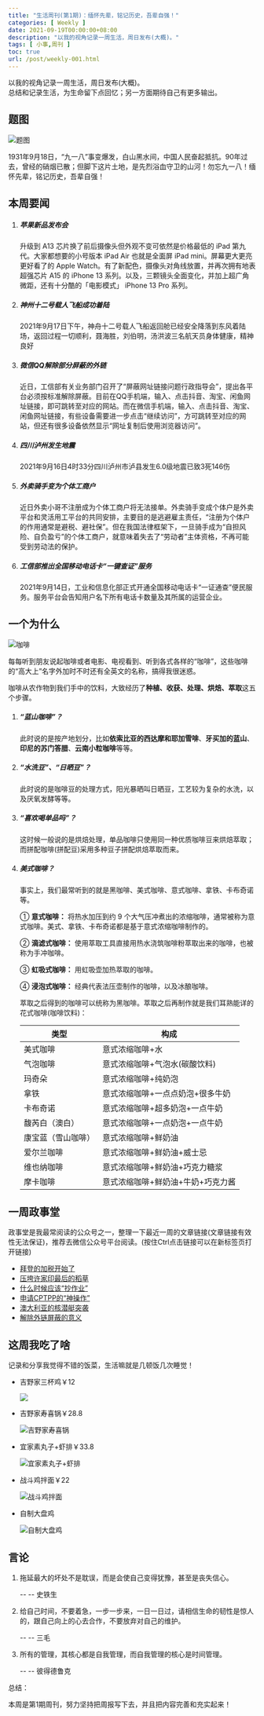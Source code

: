 ```yaml
---
title: "生活周刊(第1期)：缅怀先辈，铭记历史，吾辈自强！"
categories: [ Weekly ]
date: 2021-09-19T00:00:00+08:00
description: "以我的视角记录一周生活，周日发布(大概)。"
tags: [ 小事,周刊 ]
toc: true
url: /post/weekly-001.html
---
```


以我的视角记录一周生活，周日发布(大概)。  
总结和记录生活，为生命留下点回忆；另一方面期待自己有更多输出。  

## 题图

![题图](https://img.itachi.xyz/weekly-01/勿忘国耻.png)

1931年9月18日，“九一八”事变爆发，白山黑水间，中国人民奋起抵抗。90年过去，曾经的硝烟已散；但脚下这片土地，是先烈浴血守卫的山河！勿忘九一八！缅怀先辈，铭记历史，吾辈自强！  

## 本周要闻

1. ##### 苹果新品发布会

   升级到 A13 芯片换了前后摄像头但外观不变可依然是价格最低的 iPad 第九代。大家都想要的小号版本 iPad Air 也就是全面屏 iPad mini。屏幕更大更亮更好看了的 Apple Watch。有了新配色，摄像头对角线放置，并再次拥有地表超强芯片 A15 的 iPhone 13 系列。以及，三颗镜头全面变化，并加上超广角微距，还有十分酷的「电影模式」 iPhone 13 Pro 系列。

2. ##### 神州十二号载人飞船成功着陆

   2021年9月17日下午，神舟十二号载人飞船返回舱已经安全降落到东风着陆场，返回过程一切顺利，聂海胜，刘伯明，汤洪波三名航天员身体健康，精神良好

3. ##### 微信QQ解除部分屏蔽的外链

   近日，工信部有关业务部门召开了“屏蔽网址链接问题行政指导会”，提出各平台必须按标准解除屏蔽。目前在QQ手机端，输入、点击抖音、淘宝、闲鱼网址链接，即可跳转至对应的网站。而在微信手机端，输入、点击抖音、淘宝、闲鱼网址链接，有些设备需要进一步点击“继续访问”，方可跳转至对应的网站，但还有很多设备依然显示“网址复制后使用浏览器访问”。 

4. ##### 四川泸州发生地震

   2021年9月16日4时33分四川泸州市泸县发生6.0级地震已致3死146伤

5. ##### 外卖骑手变为个体工商户

   近日外卖小哥不注册成为个体工商户将无法接单。外卖骑手变成个体户是外卖平台和灵活用工平台的共同安排，主要目的是逃避雇主责任，“注册为个体户的作用通常是避税、避社保”。但在我国法律框架下，一旦骑手成为“自担风险、自负盈亏”的个体工商户，就意味着失去了“劳动者”主体资格，不再可能受到劳动法的保护。

6. ##### 工信部推出全国移动电话卡“一键查证”服务

   2021年9月14日，工业和信息化部正式开通全国移动电话卡“一证通查”便民服务。服务平台会告知用户名下所有电话卡数量及其所属的运营企业。

## 一个为什么

![咖啡](https://img.itachi.xyz/weekly-01/咖啡.jpg)

每每听到朋友说起咖啡或者电影、电视看到、听到各式各样的“咖啡”，这些咖啡的“高大上”名字外加时不时还有全英文的名称，搞得我很迷惑。

咖啡从农作物到我们手中的饮料，大致经历了**种植、收获、处理、烘焙、萃取**这五个步骤。

1. ##### “蓝山咖啡”？  

   此时说的是按产地划分，比如**依索比亚的西达摩和耶加雪啡**、**牙买加的蓝山**、**印尼的苏门答腊**、**云南小粒咖啡**等等。  

2. ##### “水洗豆”、“日晒豆”？  

   此时说的是咖啡豆的处理方式，阳光暴晒叫日晒豆，工艺较为复杂的水洗，以及厌氧发酵等等。  

3. ##### “喜欢喝单品吗”？

   这时候一般说的是烘焙处理，单品咖啡只使用同一种优质咖啡豆来烘焙萃取；而拼配咖啡(拼配豆)采用多种豆子拼配烘焙萃取而来。  

4. ##### 美式咖啡？

   事实上，我们最常听到的就是黑咖啡、美式咖啡、意式咖啡、拿铁、卡布奇诺等。  

   ① **意式咖啡：** 将热水加压到约 9 个大气压冲煮出的浓缩咖啡，通常被称为意式咖啡。美式、拿铁、卡布奇诺都是基于意式浓缩咖啡制作的。   

   ② **滴滤式咖啡：** 使用萃取工具直接用热水浇筑咖啡粉萃取出来的咖啡，也被称为手冲咖啡。  

   ③ **虹吸式咖啡：** 用虹吸壶加热萃取的咖啡。  

   ④ **浸泡式咖啡：** 经典代表法压壶制作的咖啡，以及冰酿咖啡。  

   萃取之后得到的咖啡可以统称为黑咖啡。萃取之后再制作就是我们耳熟能详的花式咖啡(咖啡饮料)：

   | 类型               | 构成                              |
   | ------------------ | --------------------------------- |
   | 美式咖啡           | 意式浓缩咖啡+水                   |
   | 气泡咖啡           | 意式浓缩咖啡+气泡水(碳酸饮料)     |
   | 玛奇朵             | 意式浓缩咖啡+纯奶泡               |
   | 拿铁               | 意式浓缩咖啡+一点点奶泡+很多牛奶  |
   | 卡布奇诺           | 意式浓缩咖啡+超多奶泡+一点牛奶    |
   | 馥芮白（澳白）     | 意式浓缩咖啡+一点奶泡+一点牛奶    |
   | 康宝蓝（雪山咖啡） | 意式浓缩咖啡+鲜奶油               |
   | 爱尔兰咖啡         | 意式浓缩咖啡+鲜奶油+威士忌        |
   | 维也纳咖啡         | 意式浓缩咖啡+鲜奶油+巧克力糖浆    |
   | 摩卡咖啡           | 意式浓缩咖啡+鲜奶油+牛奶+巧克力酱 |

## 一周政事堂

政事堂是我最常阅读的公众号之一，整理一下最近一周的文章链接(文章链接有效性无法保证)，推荐去微信公众号平台阅读。(按住Ctrl点击链接可以在新标签页打开链接)

* [拜登的加税开始了](https://mp.weixin.qq.com/s?__biz=MzAwMzU1ODAwOQ==&mid=2650356404&idx=1&sn=d38675957aacf6d36b2c591b7ac7c560&chksm=8334c5a2b4434cb4ab352433c26bcd9fe509b8985cf9944167fc04cbde982a34037f45021675&mpshare=1&scene=1&srcid=0920fCpsShkfdSdeL9JzOLL4&sharer_sharetime=1632073713613&sharer_shareid=a4df2254027ec460ce8e8ebf456db4de#rd)
* [压垮许家印最后的稻草](https://mp.weixin.qq.com/s?__biz=MzAwMzU1ODAwOQ==&mid=2650356414&idx=1&sn=1cca0c67f58691e7104b6c873a8e7ce8&chksm=8334c5a8b4434cbe137bd1526ce243d78d4ff0d325c8c8a3ea5dd91bcef7e60b8134da4d45ec&mpshare=1&scene=1&srcid=0920FUAL7Pv5zINzpVgtFdno&sharer_sharetime=1632073706686&sharer_shareid=a4df2254027ec460ce8e8ebf456db4de#rd)
* [什么时候应该“抄作业”](https://mp.weixin.qq.com/s?__biz=MzAwMzU1ODAwOQ==&mid=2650356450&idx=1&sn=fc84415b00ad8a4cde4fc8eb74e822ac&chksm=8334c5f4b4434ce2ccaabdb2861602ad9107af41b4215bb34319a5750fcb88d22d0569acac00&mpshare=1&scene=1&srcid=0920RO81yuspjt82rTNNg9lP&sharer_sharetime=1632073698817&sharer_shareid=a4df2254027ec460ce8e8ebf456db4de#rd)
* [申请CPTPP的“神操作”](https://mp.weixin.qq.com/s?__biz=MzAwMzU1ODAwOQ==&mid=2650356462&idx=1&sn=8deba31acdbe5c585fc8c3a65c076824&chksm=8334c5f8b4434cee7422e42c7a91cc05442581b1e31d05db956fc28abc327e4947ef8ab08ad8&mpshare=1&scene=1&srcid=0920HwBZ3esv9Q0u7xIWwP8k&sharer_sharetime=1632073690066&sharer_shareid=a4df2254027ec460ce8e8ebf456db4de#rd)
* [澳大利亚的核潜艇突袭](https://mp.weixin.qq.com/s?__biz=MzAwMzU1ODAwOQ==&mid=2650356476&idx=1&sn=7b20d03b65bff29e8e5c1d02230438fc&chksm=8334c5eab4434cfc8888a4e558629b59471290fb901de68842d5c879e9156a0abbc563b6a2c7&mpshare=1&scene=1&srcid=0920XD5xmKgxw3YJG9UnRDcD&sharer_sharetime=1632073683257&sharer_shareid=a4df2254027ec460ce8e8ebf456db4de#rd)
* [解除外链屏蔽的意义](https://mp.weixin.qq.com/s?__biz=MzAwMzU1ODAwOQ==&mid=2650356482&idx=1&sn=323b9eaa1830ccfcd0bd58c0279869ee&chksm=8334c414b4434d02447bb28dcb3f3548390ff0745715b94a043c5be57ce5fefcf8de51f0853e&mpshare=1&scene=1&srcid=0920GjyLi8hFyCaoxVHnc4Xu&sharer_sharetime=1632073677254&sharer_shareid=a4df2254027ec460ce8e8ebf456db4de#rd)

## 这周我吃了啥

记录和分享我觉得不错的饭菜，生活嘛就是几顿饭几次睡觉！

* 吉野家三杯鸡￥12

  ![](https://img.itachi.xyz/weekly-01/吉野家三杯鸡.jpg)

* 吉野家寿喜锅￥28.8

  ![吉野家寿喜锅](https://img.itachi.xyz/weekly-01/吉野家寿喜锅.jpg)

* 宜家素丸子+虾排￥33.8

  ![宜家素丸子+虾排](https://img.itachi.xyz/weekly-01/宜家素丸子+虾排.jpg)

* 战斗鸡拌面￥22

  ![战斗鸡拌面](https://img.itachi.xyz/weekly-01/战斗鸡拌面.jpg)

* 自制大盘鸡

  ![自制大盘鸡](https://img.itachi.xyz/weekly-01/自制大盘鸡.jpg)

## 言论

1. 拖延最大的坏处不是耽误，而是会使自己变得犹豫，甚至是丧失信心。

   -- -- 史铁生

2. 给自己时间，不要着急，一步一步来，一日一日过，请相信生命的韧性是惊人的，跟自己向上的心去合作，不要放弃对自己的维护。

   -- -- 三毛

3. 所有的管理，其核心都是自我管理，而自我管理的核心是时间管理。

   -- -- 彼得德鲁克

总结：

本周是第1期周刊，努力坚持把周报写下去，并且把内容完善和充实起来！
